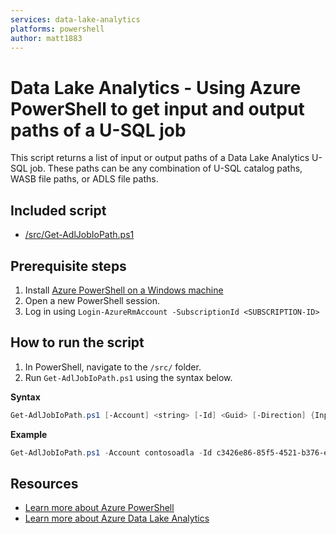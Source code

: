 ```yaml
---
services: data-lake-analytics
platforms: powershell
author: matt1883
---
```


# Data Lake Analytics - Using Azure PowerShell to get input and output paths of a U-SQL job

This script returns a list of input or output paths of a Data Lake Analytics U-SQL job. These paths can be any combination of U-SQL catalog paths, WASB file paths, or ADLS file paths.

## Included script

* [/src/Get-AdlJobIoPath.ps1](/src/Get-AdlJobIoPath.ps1)

## Prerequisite steps

1. Install [Azure PowerShell on a Windows machine](https://docs.microsoft.com/en-us/powershell/azure/install-azurerm-ps)
2. Open a new PowerShell session.
3. Log in using ``Login-AzureRmAccount -SubscriptionId <SUBSCRIPTION-ID>``

## How to run the script

1. In PowerShell, navigate to the ``/src/`` folder.
2. Run ``Get-AdlJobIoPath.ps1`` using the syntax below.

**Syntax**
```powershell
Get-AdlJobIoPath.ps1 [-Account] <string> [-Id] <Guid> [-Direction] {Input | Output}
```

**Example**
```powershell
Get-AdlJobIoPath.ps1 -Account contosoadla -Id c3426e86-85f5-4521-b376-e4b3e8d32d8c -Direction Output
```

## Resources

- [Learn more about Azure PowerShell](https://docs.microsoft.com/en-us/powershell/azure/overview)
- [Learn more about Azure Data Lake Analytics](https://docs.microsoft.com/en-us/azure/data-lake-analytics/)